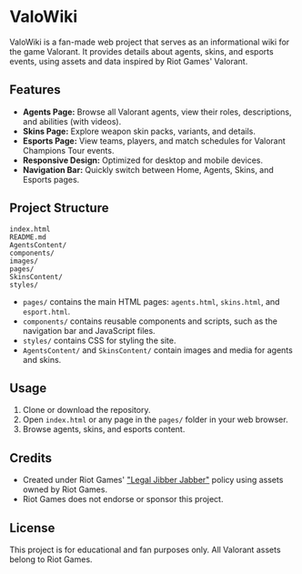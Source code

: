 # ValoWiki

ValoWiki is a fan-made web project that serves as an informational wiki for the game Valorant. It provides details about agents, skins, and esports events, using assets and data inspired by Riot Games' Valorant.

## Features

- **Agents Page:** Browse all Valorant agents, view their roles, descriptions, and abilities (with videos).
- **Skins Page:** Explore weapon skin packs, variants, and details.
- **Esports Page:** View teams, players, and match schedules for Valorant Champions Tour events.
- **Responsive Design:** Optimized for desktop and mobile devices.
- **Navigation Bar:** Quickly switch between Home, Agents, Skins, and Esports pages.

## Project Structure

```
index.html
README.md
AgentsContent/
components/
images/
pages/
SkinsContent/
styles/
```

- `pages/` contains the main HTML pages: `agents.html`, `skins.html`, and `esport.html`.
- `components/` contains reusable components and scripts, such as the navigation bar and JavaScript files.
- `styles/` contains CSS for styling the site.
- `AgentsContent/` and `SkinsContent/` contain images and media for agents and skins.

## Usage

1. Clone or download the repository.
2. Open `index.html` or any page in the `pages/` folder in your web browser.
3. Browse agents, skins, and esports content.

## Credits

- Created under Riot Games' ["Legal Jibber Jabber"](https://www.riotgames.com/en/legal) policy using assets owned by Riot Games.
- Riot Games does not endorse or sponsor this project.

## License

This project is for educational and fan purposes only. All Valorant assets belong to Riot Games.
